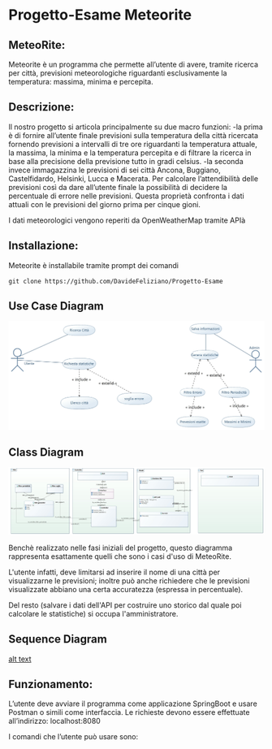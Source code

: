 # Progetto-Esame Meteorite 
## MeteoRite:
Meteorite è un programma che permette all’utente di avere, tramite ricerca per città, previsioni meteorologiche riguardanti
esclusivamente la temperatura: massima, minima e percepita.


## Descrizione:
Il nostro progetto si articola principalmente su  due macro funzioni: 
-la prima è di fornire all’utente finale previsioni sulla temperatura della città ricercata fornendo previsioni a intervalli 
di tre ore riguardanti la temperatura attuale, la massima, la minima e la temperatura percepita e di filtrare la ricerca in base 
alla precisione della previsione tutto in gradi celsius.
-la seconda invece immagazzina le previsioni di sei città Ancona, Buggiano, Castelfidardo, Helsinki,
Lucca e Macerata. Per calcolare l’attendibilità delle previsioni così da dare all’utente finale la possibilità di decidere 
la percentuale di errore nelle previsioni. Questa proprietà confronta i dati attuali con le previsioni del giorno prima per cinque gioni.

I dati meteorologici vengono  reperiti da OpenWeatherMap tramite APIà



## Installazione: 
Meteorite è installabile tramite prompt dei comandi 
```
git clone https://github.com/DavideFeliziano/Progetto-Esame
```


<a name="config"></a>

## Use Case Diagram
![alt text](https://github.com/DavideFeliziano/Progetto-Esame/blob/main/usecasediagram.jpg?raw=true)


## Class Diagram
![alt text](https://github.com/DavideFeliziano/Progetto-Esame/blob/main/esame.jpg?raw=true)

Benchè realizzato nelle fasi iniziali del progetto, questo diagramma rappresenta esattamente quelli che sono i casi d'uso di MeteoRite.

L'utente infatti, deve limitarsi ad inserire il nome di una città per visualizzarne le previsioni; inoltre può anche richiedere che le previsioni visualizzate abbiano una certa accuratezza (espressa in percentuale).

Del resto (salvare i dati dell'API per costruire uno storico dal quale poi calcolare le statistiche) si occupa l'amministratore.


## Sequence Diagram
[alt text](https://github.com/DavideFeliziano/Progetto-Esame/blob/main/secuencediagram.jpg?raw=true)



## Funzionamento:
L’utente deve avviare il programma come applicazione SpringBoot e usare Postman o simili come interfaccia.
Le richieste devono essere effettuate all’indirizzo: localhost:8080

I comandi che l’utente può usare sono:


